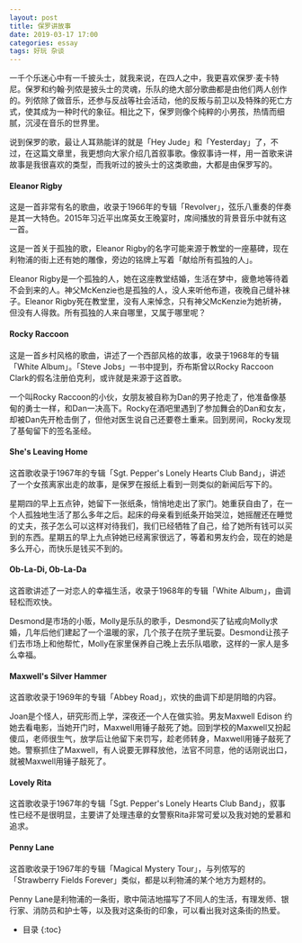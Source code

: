 ```yaml
---
layout: post
title: 保罗讲故事
date: 2019-03-17 17:00
categories: essay
tags: 好玩 杂谈
---
```


一千个乐迷心中有一千披头士，就我来说，在四人之中，我更喜欢保罗·麦卡特尼。保罗和约翰·列侬是披头士的灵魂，乐队的绝大部分歌曲都是由他们两人创作的。列侬除了做音乐，还参与反战等社会活动，他的反叛与前卫以及特殊的死亡方式，使其成为一种时代的象征。相比之下，保罗则像个纯粹的小男孩，热情而细腻，沉浸在音乐的世界里。

说到保罗的歌，最让人耳熟能详的就是「Hey Jude」和「Yesterday」了，不过，在这篇文章里，我更想向大家介绍几首叙事歌。像叙事诗一样，用一首歌来讲故事是我很喜欢的类型，而我听过的披头士的这类歌曲，大都是由保罗写的。

#### Eleanor Rigby

这是一首非常有名的歌曲，收录于1966年的专辑「Revolver」，弦乐八重奏的伴奏是其一大特色。2015年习近平出席英女王晚宴时，席间播放的背景音乐中就有这一首。

这是一首关于孤独的歌，Eleanor Rigby的名字可能来源于教堂的一座墓碑，现在利物浦的街上还有她的雕像，旁边的铭牌上写着「献给所有孤独的人」。

Eleanor Rigby是一个孤独的人，她在这座教堂结婚，生活在梦中，疲惫地等待着不会到来的人。神父McKenzie也是孤独的人，没人来听他布道，夜晚自己缝补袜子。Eleanor Rigby死在教堂里，没有人来悼念，只有神父McKenzie为她祈祷，但没有人得救。所有孤独的人来自哪里，又属于哪里呢？

#### Rocky Raccoon

这是一首乡村风格的歌曲，讲述了一个西部风格的故事，收录于1968年的专辑「White Album」。「Steve Jobs」一书中提到，乔布斯曾以Rocky Raccoon Clark的假名注册伯克利，或许就是来源于这首歌。

一个叫Rocky Raccoon的小伙，女朋友被自称为Dan的男子抢走了，他准备像基甸的勇士一样，和Dan一决高下。Rocky在酒吧里遇到了参加舞会的Dan和女友，却被Dan先开枪击倒了，但他对医生说自己还要卷土重来。回到房间，Rocky发现了基甸留下的签名圣经。

#### She's Leaving Home

这首歌收录于1967年的专辑「Sgt. Pepper's Lonely Hearts Club Band」，讲述了一个女孩离家出走的故事，是保罗在报纸上看到一则类似的新闻后写下的。

星期四的早上五点钟，她留下一张纸条，悄悄地走出了家门。她重获自由了，在一个人孤独地生活了那么多年之后。起床的母亲看到纸条开始哭泣，她摇醒还在睡觉的丈夫，孩子怎么可以这样对待我们，我们已经牺牲了自己，给了她所有钱可以买到的东西。星期五的早上九点钟她已经离家很远了，等着和男友约会，现在的她是多么开心，而快乐是钱买不到的。

#### Ob-La-Di, Ob-La-Da

这首歌讲述了一对恋人的幸福生活，收录于1968年的专辑「White Album」，曲调轻松而欢快。

Desmond是市场的小贩，Molly是乐队的歌手，Desmond买了钻戒向Molly求婚，几年后他们建起了一个温暖的家，几个孩子在院子里玩耍。Desmond让孩子们去市场上和他帮忙，Molly在家里保养自己晚上去乐队唱歌，这样的一家人是多么幸福。

#### Maxwell's Silver Hammer

这首歌收录于1969年的专辑「Abbey Road」，欢快的曲调下却是阴暗的内容。

Joan是个怪人，研究形而上学，深夜还一个人在做实验。男友Maxwell Edison 约她去看电影，当她开门时，Maxwell用锤子敲死了她。回到学校的Maxwell又扮起傻瓜，老师很生气，放学后让他留下来罚写，趁老师转身，Maxwell用锤子敲死了她。警察抓住了Maxwell，有人说要无罪释放他，法官不同意，他的话刚说出口，就被Maxwell用锤子敲死了。

#### Lovely Rita

这首歌收录于1967年的专辑「Sgt. Pepper's Lonely Hearts Club Band」，叙事性已经不是很明显，主要讲了处理违章的女警察Rita非常可爱以及我对她的爱慕和追求。

#### Penny Lane

这首歌收录于1967年的专辑「Magical Mystery Tour」，与列侬写的「Strawberry Fields Forever」类似，都是以利物浦的某个地方为题材的。

Penny Lane是利物浦的一条街，歌中简洁地描写了不同人的生活，有理发师、银行家、消防员和护士等，以及我对这条街的印象，可以看出我对这条街的热爱。

* 目录
{:toc}